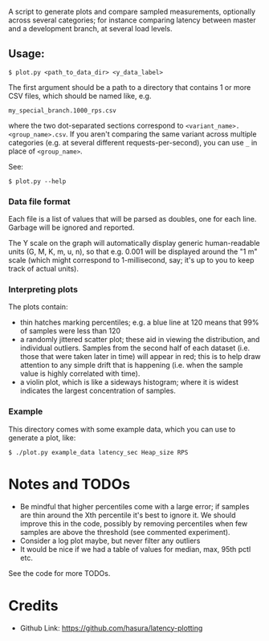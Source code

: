 A script to generate plots and compare sampled measurements, optionally across
several categories; for instance comparing latency between master and a
development branch, at several load levels.

## Usage:

    $ plot.py <path_to_data_dir> <y_data_label>

The first argument should be a path to a directory that contains 1 or more CSV
files, which should be named like, e.g.

    my_special_branch.1000_rps.csv

where the two dot-separated sections correspond to `<variant_name>.<group_name>.csv`.
If you aren't comparing the same variant across multiple categories (e.g. at
several different requests-per-second), you can use `_` in place of
`<group_name>`. 

See:

    $ plot.py --help

### Data file format

Each file is a list of values that will be parsed as doubles, one for each
line. Garbage will be ignored and reported.

The Y scale on the graph will automatically display generic human-readable
units (G, M, K, m, u, n), so that e.g. 0.001 will be displayed around the "1 m"
scale (which might correspond to 1-millisecond, say; it's up to you to keep
track of actual units).

### Interpreting plots

The plots contain:
- thin hatches marking percentiles; e.g. a blue line at 120 means that 99% of samples were less than 120
- a randomly jittered scatter plot; these aid in viewing the distribution, and
  individual outliers. Samples from the second half of each dataset (i.e. those
  that were taken later in time) will appear in red; this is to help draw
  attention to any simple drift that is happening (i.e. when the sample value
  is highly correlated with time).
- a violin plot, which is like a sideways histogram; where it is widest
  indicates the largest concentration of samples.

### Example

This directory comes with some example data, which you can use to generate a plot, like:

    $ ./plot.py example_data latency_sec Heap_size RPS

# Notes and TODOs

- Be mindful that higher percentiles come with a large error; if samples are
  thin around the Xth percentile it's best to ignore it. We should improve this
  in the code, possibly by removing percentiles when few samples are above the
  threshold (see commented experiment).
- Consider a log plot maybe, but never filter any outliers
- It would be nice if we had a table of values for median, max, 95th pctl etc.

See the code for more TODOs.

# Credits

- Github Link: https://github.com/hasura/latency-plotting

